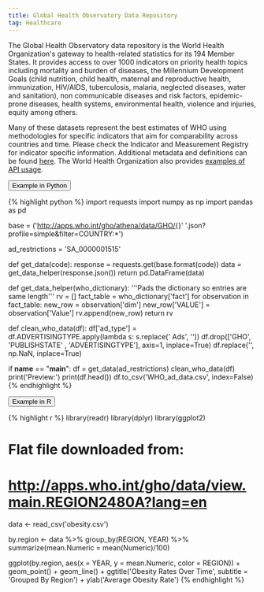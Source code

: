 ```yaml
---
title: Global Health Observatory Data Repository
tag: Healthcare 
---
```

The Global Health Observatory data repository is the World Health Organization's gateway to health-related statistics for its 194 Member States. It provides access to over 1000 indicators on priority health topics including mortality and burden of diseases, the Millennium Development Goals (child nutrition, child health, maternal and reproductive health, immunization, HIV/AIDS, tuberculosis, malaria, neglected diseases, water and sanitation), non communicable diseases and risk factors, epidemic-prone diseases, health systems, environmental health, violence and injuries, equity among others.

Many of these datasets represent the best estimates of WHO using methodologies for specific indicators that aim for comparability across countries and time. Please check the Indicator and Measurement Registry for indicator specific information. Additional metadata and definitions can be found [here](http://apps.who.int/gho/data/node.metadata). The World Health Organization also provides [examples of API usage](http://apps.who.int/gho/data/node.resources.examples?lang=en).

<button data-toggle="collapse" data-target="#who_python" type="button" class="btn btn-secondary btn-lg btn-block">Example in Python</button>
<div id="who_python" class="collapse">
{% highlight python %}
import requests
import numpy as np
import pandas as pd

base = ('http://apps.who.int/gho/athena/data/GHO/{}'
        '.json?profile=simple&filter=COUNTRY:*')

ad_restrictions = 'SA_0000001515'

def get_data(code):
    response = requests.get(base.format(code))
    data = get_data_helper(response.json())
    return pd.DataFrame(data)

def get_data_helper(who_dictionary):
    '''Pads the dictionary so entries are same length'''
    rv = [] 
    fact_table = who_dictionary['fact']
    for observation in fact_table:
        new_row = observation['dim']
        new_row['VALUE'] = observation['Value']
        rv.append(new_row)
    return rv

def clean_who_data(df):
    df['ad_type'] = df.ADVERTISINGTYPE.apply(lambda s: 
                                     s.replace(' Ads', ''))
    df.drop(['GHO', 'PUBLISHSTATE'
           , 'ADVERTISINGTYPE'], axis=1, inplace=True)
    df.replace('', np.NaN, inplace=True)

if __name__ == "__main__":
    df = get_data(ad_restrictions)
    clean_who_data(df)
    print('Preview:') 
    print(df.head())
    df.to_csv('WHO_ad_data.csv', index=False)
{% endhighlight %}
</div>

<button data-toggle="collapse" data-target="#who_r" type="button" class="btn btn-secondary btn-lg btn-block">Example in R</button>
<div id="who_r" class="collapse">
{% highlight r %}
library(readr)
library(dplyr)
library(ggplot2)

# Flat file downloaded from:
# http://apps.who.int/gho/data/view.main.REGION2480A?lang=en

data <- read_csv('obesity.csv')

by.region <- data %>%
  group_by(REGION, YEAR) %>%
  summarize(mean.Numeric = mean(Numeric)/100)

ggplot(by.region, aes(x = YEAR, y = mean.Numeric, color = REGION)) +
  geom_point() +
  geom_line() +
  ggtitle('Obesity Rates Over Time', subtitle = 'Grouped By Region') +
ylab('Average Obesity Rate')
{% endhighlight %}
</div>



